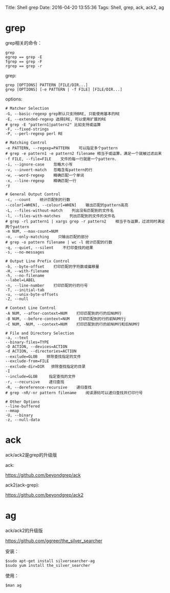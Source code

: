 Title: Shell grep
Date: 2016-04-20 13:55:36
Tags: Shell, grep, ack, ack2, ag



# grep

grep相关的命令：

    grep
    egrep == grep -E
    fgrep == grep -F
    rgrep == grep -r

grep:

    grep [OPTIONS] PATTERN [FILE/DIR...]
    grep [OPTIONS] [-e PATTERN | -f FILE] [FILE/DIR...]

options:

    # Matcher Selection
    -G, --basic-regexp grep默认只支持BRE, 只能使用基本的RE
    -E, --extended-regexp 选择ERE, 可以使用扩展的RE
    # grep -E "pattern1|pattern2" 比如支持或运算
    -F, --fixed-strings
    -P, --perl-regexp perl RE

    # Matching Control
    -e PATTERN, --regexp=PATTERN    可以指定多个pattern
    # grep -e pattern1 -e pattern2 filename 相当于或运算，满足一个就被过滤出来
    -f FILE, --file=FILE    文件的每一行就是一个pattern.
    -i, --ignore-case    忽略大小写
    -v, --invert-match   忽略含有pattern的行
    -w, --word-regexp    精确匹配一个单词
    -x, --line-regexp    精确匹配一行
    -y

    # General Output Control
    -c, --count    统计匹配到的行数
    --color[=WHEN], --colour[=WHEN]    输出匹配的pattern高亮
    -L, --files-without-match    列出没有匹配到的文件名
    -l, --files-with-matches    列出匹配到的文件的文件名
    # grep -rl pattern1 | xargs grep -r pattern2    相当于与运算，过滤同时满足两个pattern
    -m NUM, --max-count=NUM
    -o, --only-matching    只输出匹配的部分
    # grep -o pattern filename | wc -l 统计匹配的行数
    -q, --quiet, --silent    不打印查找的结果
    -s, --no-messages

    # Output Line Prefix Control
    -b, --byte-offset    打印匹配的字符数或偏移量
    -H, --with-filename
    -h, --no-filename
    --label=LABEL
    -n, --line-number    打印匹配的行的行号
    -T, --initial-tab
    -u, --unix-byte-offsets
    -Z, --null

    # Context Line Control
    -A NUM, --after-context=NUM    打印匹配到的行的后NUM行
    -B NUM, --before-context=NUM    打印匹配到的行的前NUM行j
    -C NUM, -NUM, --context=NUM    打印匹配到的行的前NUM行和后NUM行

    # File and Directory Selection
    -a, --text
    --binary-files=TYPE
    -D ACTION, --devices=ACTION
    -d ACTION, --directories=ACTION
    --exclude=GLOB    排除查找指定的文件
    --exclude-from=FILE
    --exclude-dir=DIR   排除查找指定的目录
    -I
    --include=GLOB     指定查找的文件
    -r, --recursive    递归查找
    -R, --dereference-recursive    递归查找
    # grep -nR/-nr pattern filename    阅读源码可以递归查找并打印行号

    # Other Options
    --line-buffered
    --mmap
    -U, --binary
    -z, --null-data

# ack

ack/ack2是grep的升级版

ack:

<https://github.com/beyondgrep/ack>

ack2(ack-grep):

<https://github.com/beyondgrep/ack2>

# ag

ack/ack2的升级版

<https://github.com/ggreer/the_silver_searcher>

安装：

    $sudo apt-get install silversearcher-ag
    $sudo yum install the_silver_searcher

使用：

    $man ag
